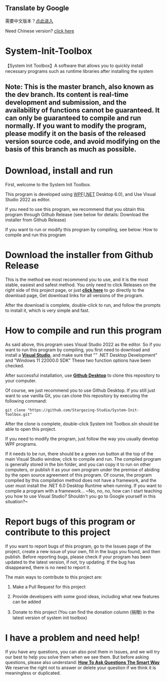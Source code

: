 ## Translate by Google

需要中文版本？[点此进入](https://github.com/Stargazing-Studio/System-Init-Toolbox/blob/master/README.md)

Need Chinese version? [click here](https://github.com/Stargazing-Studio/System-Init-Toolbox/blob/master/README.md)

# System-Init-Toolbox
【System Init Toolbox】A software that allows you to quickly install necessary programs such as runtime libraries after installing the system<br/>
## Note: This is the master branch, also known as the dev branch. Its content is real-time development and submission, and the availability of functions cannot be guaranteed. It can only be guaranteed to compile and run normally. If you want to modify the program, please modify it on the basis of the released version source code, and avoid modifying on the basis of this branch as much as possible. <br/>
# Download, install and run
First, welcome to the System Init Toolbox.


This program is developed using [WPF](https://github.com/dotnet/wpf)([.NET](https://dotnet.microsoft.com/en-us/) Desktop 6.0), and Use Visual Studio 2022 as editor.

If you need to use this program, we recommend that you obtain this program through Github Release (see below for details: Download the installer from Github Release)

If you want to run or modify this program by compiling, see below: How to compile and run this program

# Download the installer from Github Release
This is the method we most recommend you to use, and it is the most stable, easiest and safest method. You only need to click Releases on the right side of this project page, or just **[click here](https://github.com/Stargazing-Studio/System-Init-Toolbox/releases)** to go directly to the download page, Get download links for all versions of the program.

After the download is complete, double-click to run, and follow the prompts to install it, which is very simple and fast.

# How to compile and run this program
As said above, this program uses Visual Studio 2022 as the editor. So if you want to run this program by compiling, you first need to download and install a **[Visual Studio](https://visualstudio.microsoft.com/)**, and make sure that "" .NET Desktop Development" and "Windows 11 22000.0 SDK" These two function options have been checked.

After successful installation, use **[Github Desktop](https://desktop.github.com/)** to clone this repository to your computer.

Of course, we just recommend you to use Github Desktop. If you still just want to use vanilla Git, you can clone this repository by executing the following command:

`git clone "https://github.com/Stargazing-Studio/System-Init-Toolbox.git"`

After the clone is complete, double-click System Init Toolbox.sln should be able to open this project.

If you need to modify the program, just follow the way you usually develop WPF programs.

If it needs to be run, there should be a green run button at the top of the main Visual Studio window, click to compile and run. The compiled program is generally stored in the bin folder, and you can copy it to run on other computers, or publish it as your own program under the premise of abiding by the open source agreement of this program. Of course, the program compiled by this compilation method does not have a framework, and the user must install the .NET 6.0 Desktop Runtime when running. If you want to compile a program with a framework... ~No, no, no, how can I start teaching you how to use Visual Studio? Shouldn't you go to Google yourself in this situation?~

# Report bugs of this program or contribute to this project
If you want to report bugs of this program, go to the Issues page of the project, create a new issue of your own, fill in the bugs you found, and then publish. Before reporting bugs, please check if your program has been updated to the latest version, if not, try updating. If the bug has disappeared, there is no need to report it.

The main ways to contribute to this project are:

1. Make a Pull Request for this project

2. Provide developers with some good ideas, including what new features can be added

3. Donate to this project (You can find the donation column (捐赠) in the latest version of system init toolbox)

# I have a problem and need help!
If you have any questions, you can also post them in Issues, and we will try our best to help you solve them when we see them. But before asking questions, please also understand: **[How To Ask Questions The Smart Way](http://www.catb.org/~esr/faqs/smart-questions.html)** We reserve the right not to answer or delete your question if we think it is meaningless or duplicated.
